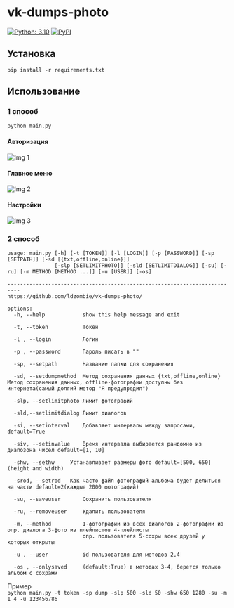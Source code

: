 # vk-dumps-photo

[![Python: 3.10](https://img.shields.io/badge/python-3.10.4-green "python 3.10")](https://www.python.org/)
[![PyPI](https://img.shields.io/pypi/v/vk_api.svg "Vk_api")]([https://www.python.org/](https://pypi.org/project/vk-api/))

## Установка

```pip install -r requirements.txt  ```

## Использование

### 1 способ

```python main.py```   

#### Авторизация
![Img 1](https://github.com/ldzombie/vk-dumps-photo/blob/main/img/img_1.jpg?raw=true)

#### Главное меню
![Img 2](https://github.com/ldzombie/vk-dumps-photo/blob/main/img/img_2.jpg?raw=true)

#### Настройки
![Img 3](https://github.com/ldzombie/vk-dumps-photo/blob/main/img/img_3.jpg?raw=true)

### 2 способ
```$ main.py -h
usage: main.py [-h] [-t [TOKEN]] [-l [LOGIN]] [-p [PASSWORD]] [-sp [SETPATH]] [-sd [{txt,offline,online}]]
               [-slp [SETLIMITPHOTO]] [-sld [SETLIMITDIALOG]] [-su] [-ru] [-m METHOD [METHOD ...]] [-u [USER]] [-os]

--------------------------------------------------------------------------
https://github.com/ldzombie/vk-dumps-photo/

options:
  -h, --help            show this help message and exit
  
  -t, --token           Токен
  
  -l , --login          Логин 
  
  -p , --password       Пароль писать в ""
  
  -sp, --setpath        Название папки для сохранения
  
  -sd, --setdumpmethod  Метод сохранения данных {txt,offline,online} Метод сохранения данных, offline-фотографии доступны без интернета(самый долгий метод "Я предупредил")
  
  -slp, --setlimitphoto Лимит фотографий
  
  -sld,--setlimitdialog Лимит диалогов
  
  -si, --setinterval 	Добавляет интервалы между запросами, default=True
  
  -siv, --setinvalue 	Время интервала выбирается рандомно из диапозона чисел default=[1, 10]
  
  -shw, --sethw 	Устанавливает размеры фото default=[500, 650] (height and width)
  
  -srod, --setrod 	Как часто файл фотографий альбома будет делиться на части default=2(каждые 2000 фотографий)
  
  -su, --saveuser       Сохранить пользователя  
  
  -ru, --removeuser     Удалить пользователя 
  
  -m, --method          1-фотографии из всех диалогов 2-фотографии из опр. диалога 3-фото из плейлистов 4-плейлисты
                        опр. пользователя 5-сохры всех друзей у которых открыты  
                        
  -u , --user           id пользователя для методов 2,4
  
  -os , --onlysaved     (default:True) в методах 3-4, берется только альбом с сохрами
  ```
Пример   
```python main.py -t token -sp dump -slp 500 -sld 50 -shw 650 1280 -su -m 1 4 -u 123456786 ```
